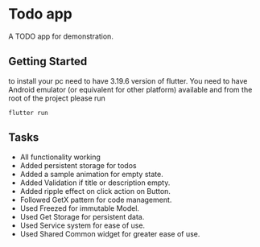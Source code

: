 # Todo app

A TODO app for demonstration.

## Getting Started

to install your pc need to have 3.19.6 version of flutter. You need to have Android emulator (or equivalent for other platform) available and from the root of the project please run

```
flutter run
```

## Tasks
- All functionality working
- Added persistent storage for todos
- Added a sample animation for empty state.
- Added Validation if title or description empty.
- Added ripple effect on click action on Button.
- Followed GetX pattern for code management.
- Used Freezed for immutable Model.
- Used Get Storage for persistent data.
- Used Service system for ease of use.
- Used Shared Common widget for greater ease of use.
